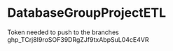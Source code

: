 # DatabaseGroupProjectETL
Token needed to push to the branches
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
